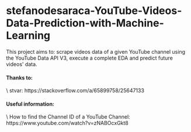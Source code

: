# stefanodesaraca-YouTube-Videos-Data-Prediction-with-Machine-Learning
This project aims to: scrape videos data of a given YouTube channel using the YouTube Data API V3, execute a complete EDA and predict future videos' data.

<h4>Thanks to:</h4>\
stvar: https://stackoverflow.com/a/65899758/25647133

<h4>Useful information:</h4>\
How to find the Channel ID of a YouTube Channel: https://www.youtube.com/watch?v=zNABOcxGkt8
